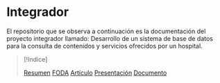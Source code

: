 # Integrador
El  repositorio que se observa a continuación es la documentación del proyecto integrador llamado: Desarrollo de un sistema de base de datos para la consulta de contenidos  y servicios ofrecidos por un hospital.

>[!Indice]
>
>[Resumen](Resumen)
>[FODA](Análisis_FODA_8vo.pdf)
>[Artículo](Artículo_8vo.pdf)
>[Presentación](Presentacion_Integrador_8vo.pdf)
>[Documento](Proyecto_Integrador_8vo.pdf)
